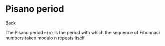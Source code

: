 # Pisano period

[Back](../../index.md)

The Pisano period `π(n)` is the period with which the sequence of Fibonnaci numbers taken
modulo n repeats itself
